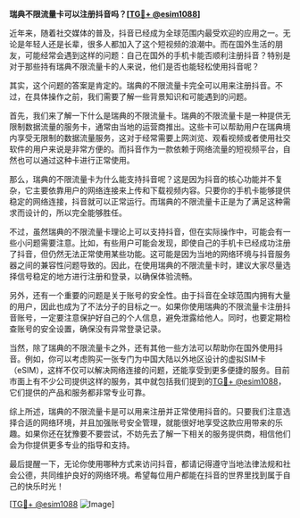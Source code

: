 **瑞典不限流量卡可以注册抖音吗？[[TG💪+ @esim1088](https://t.me/s/esim1088)]**

近年来，随着社交媒体的普及，抖音已经成为全球范围内最受欢迎的应用之一。无论是年轻人还是长辈，很多人都加入了这个短视频的浪潮中。而在国外生活的朋友，可能经常会遇到这样的问题：自己在国外的手机卡能否顺利注册抖音？特别是对于那些持有瑞典不限流量卡的人来说，他们是否也能轻松使用抖音呢？

其实，这个问题的答案是肯定的。瑞典的不限流量卡完全可以用来注册抖音。不过，在具体操作之前，我们需要了解一些背景知识和可能遇到的问题。

首先，我们来了解一下什么是瑞典的不限流量卡。瑞典的不限流量卡是一种提供无限制数据流量的服务卡，通常由当地的运营商推出。这些卡可以帮助用户在瑞典境内享受无限制的数据流量服务，这对于经常需要上网浏览、观看视频或者使用社交软件的用户来说是非常方便的。而抖音作为一款依赖于网络流量的短视频平台，自然也可以通过这种卡进行正常使用。

那么，瑞典的不限流量卡为什么能支持抖音呢？这是因为抖音的核心功能并不复杂，它主要依靠用户的网络连接来上传和下载视频内容。只要你的手机卡能够提供稳定的网络连接，抖音就可以正常运行。而瑞典的不限流量卡正是为了满足这种需求而设计的，所以完全能够胜任。

不过，虽然瑞典的不限流量卡理论上可以支持抖音，但在实际操作中，可能会有一些小问题需要注意。比如，有些用户可能会发现，即使自己的手机卡已经成功注册了抖音，但仍然无法正常使用某些功能。这可能是因为当地的网络环境与抖音服务器之间的兼容性问题导致的。因此，在使用瑞典的不限流量卡时，建议大家尽量选择信号稳定的地方进行注册和登录，以确保体验流畅。

另外，还有一个重要的问题是关于账号的安全性。由于抖音在全球范围内拥有大量的用户，因此也成为了不法分子的目标之一。如果你使用瑞典的不限流量卡注册抖音账号，一定要注意保护好自己的个人信息，避免泄露给他人。同时，也要定期检查账号的安全设置，确保没有异常登录记录。

当然，除了瑞典的不限流量卡之外，还有其他一些方法可以帮助你在国外使用抖音。例如，你可以考虑购买一张专门为中国大陆以外地区设计的虚拟SIM卡（eSIM），这样不仅可以解决网络连接的问题，还能享受到更多便捷的服务。目前市面上有不少公司提供这样的服务，其中就包括我们提到的[TG💪+ @esim1088](https://t.me/s/esim1088)，它们提供的产品和服务都非常专业可靠。

综上所述，瑞典的不限流量卡是可以用来注册并正常使用抖音的。只要我们注意选择合适的网络环境，并且加强账号安全管理，就能很好地享受这款应用带来的乐趣。如果你还在犹豫要不要尝试，不妨先去了解一下相关的服务提供商，相信他们会为你提供更多专业的指导和支持。

最后提醒一下，无论你使用哪种方式来访问抖音，都请记得遵守当地法律法规和社会公德，共同维护良好的网络环境。希望每位用户都能在抖音的世界里找到属于自己的快乐时光！

[[TG💪+ @esim1088](https://t.me/s/esim1088) ![Image](https://i.postimg.cc/4NQfJmqS/Snipaste-2025-05-13-00-14-12.png)]